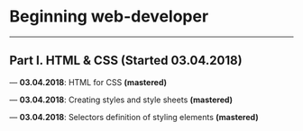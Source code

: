 # Beginning web-developer
***
## Part I. HTML & CSS (Started 03.04.2018)
  — **03.04.2018**: HTML for CSS **(mastered)**
  
  — **03.04.2018**: Creating styles and style sheets **(mastered)**
  
  — **03.04.2018**: Selectors definition of styling elements **(mastered)**
